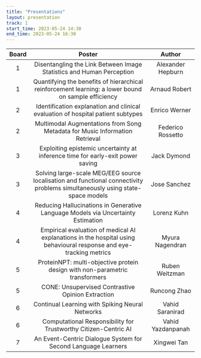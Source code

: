 ```yaml
---
title: "Presentations"
layout: presentation
track: 1
start_time: 2023-05-24 14:30
end_time: 2023-05-24 16:30
---
```


| Board      | Poster                                                                                                                       | Author             |
|   :----:   |   :----:                                                                                                                     |   :----:           |
| 1	         | Disentangling the Link Between Image Statistics and Human Perception	                                                        | Alexander Hepburn  | 
| 1	         | Quantifying the benefits of hierarchical reinforcement learning: a lower bound on sample efficiency	                        | Arnaud Robert      | 
| 2	         | Identification	 explanation and clinical evaluation of hospital patient subtypes                                             | Enrico Werner      | 
| 2	         | Multimodal Augmentations from Song Metadata for Music Information Retrieval	                                                | Federico Rossetto  | 
| 3	         | Exploiting epistemic uncertainty at inference time for early-exit power saving	                                              | Jack Dymond        | 
| 3	         | Solving large-scale MEG/EEG source localisation and functional connectivity problems simultaneously using state-space models |	Jose Sanchez       | 
| 4	         | Reducing Hallucinations in Generative Language Models via Uncertainty Estimation	                                            | Lorenz Kuhn        | 
| 4	         | Empirical evaluation of medical AI explanations in the hospital using behavioural response and eye-tracking metrics	        | Myura Nagendran    | 
| 5	         | ProteinNPT: multi-objective protein design with non-parametric transformers	                                                | Ruben Weitzman     | 
| 5	         | CONE: Unsupervised Contrastive Opinion Extraction	                                                                          | Runcong Zhao       | 
| 6	         | Continual Learning with Spiking Neural Networks	                                                                            | Vahid Saranirad    | 
| 6	         | Computational Responsibility for Trustworthy Citizen-Centric AI	                                                            | Vahid Yazdanpanah  | 
| 7	         | An Event-Centric Dialogue System for Second Language Learners	                                                              | Xingwei Tan        | 

